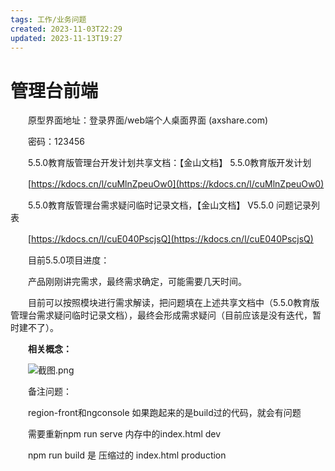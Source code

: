 ```yaml
---
tags: 工作/业务问题
created: 2023-11-03T22:29
updated: 2023-11-13T19:27
---
```

# 管理台前端

　　原型界面地址：登录界面/web端个人桌面界面 (axshare.com)

　　密码：123456

　　5.5.0教育版管理台开发计划共享文档：【金山文档】 5.5.0教育版开发计划

　　[https://kdocs.cn/l/cuMlnZpeuOw0](https://kdocs.cn/l/cuMlnZpeuOw0)

　　5.5.0教育版管理台需求疑问临时记录文档，【金山文档】 V5.5.0 问题记录列表

　　[https://kdocs.cn/l/cuE040PscjsQ](https://kdocs.cn/l/cuE040PscjsQ)

　　目前5.5.0项目进度：

　　产品刚刚讲完需求，最终需求确定，可能需要几天时间。

　　目前可以按照模块进行需求解读，把问题填在上述共享文档中（5.5.0教育版管理台需求疑问临时记录文档），最终会形成需求疑问（目前应该是没有迭代，暂时建不了）。

　　**相关概念：**

　　![截图.png](image1-20230708221750-wcxk9wm.png)

　　备注问题：

　　region-front和ngconsole 如果跑起来的是build过的代码，就会有问题

　　需要重新npm run serve 内存中的index.html dev

　　npm run build 是 压缩过的 index.html production
